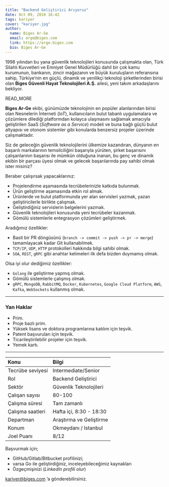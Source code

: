 ```yaml
---
title: "Backend Geliştirici Arıyoruz"
date: Oct 09, 2018 16:42
tags: kariyer
cover: "kariyer.jpg"
author:
  name: Biges Ar-Ge
  email: arge@biges.com
  link: https://arge.biges.com
  bio: Biges Ar-Ge
---
```


1998 yılından bu yana güvenlik teknolojileri konusunda çalışmakta olan, Türk
Silahlı Kuvvetleri ve Emniyet Genel Müdürlüğü dahil bir çok kamu kurumunun,
bankanın, zincir mağazanın ve büyük kuruluşların referansına sahip,
Türkiye’nin en güçlü, dinamik ve yenilikçi teknoloji şirketlerinden birisi
olan **Biges Güvenli Hayat Teknolojileri A.Ş.** ailesi, yeni takım arkadaşlarını
bekliyor.

READ_MORE

**Biges Ar-Ge** ekibi, günümüzde teknolojinin en popüler alanlarından birisi olan
Nesnelerin İnterneti (*IoT*), kullanıcıların bulut tabanlı uygulamalara ve
çözümlere dilediği platformdan kolayca ulaşmasını sağlamak amacıyla
geliştirilen SaaS (*Software as a Service*) modeli ve buna bağlı güçlü bulut
altyapısı ve otonom sistemler gibi konularda benzersiz projeler üzerinde
çalışmaktadır.

Siz de geleceğin güvenlik teknolojilerini ülkemize kazandıran, dünyanın en
başarılı markalarının temsilciliğini başarıyla yürüten, şirket başarısını
çalışanlarının başarısı ile mümkün olduğuna inanan, bu genç ve dinamik ekibin
bir parçası üyesi olmak ve gelecek başarılarında pay sahibi olmak ister
misiniz?

Beraber çalışırsak yapacaklarınız:

- Projelendirme aşamasında tecrübelerinizle katkıda bulunmak.
- Ürün geliştirme aşamasında etkin rol almak.
- Ürünlerde ve bulut platformunda yer alan servisleri yazmak, yazan
  geliştiricilerle birlikte çalışmak.
- Geliştirdiğiniz servislerin belgelerini yazmak.
- Güvenlik teknolojileri konusunda yeni tecrübeler kazanmak.
- Gömülü sistemlerle entegrasyon çözümleri geliştirmek.

Aradığımız özellikler:

- Basit bir PR döngüsünü (`branch -> commit -> push -> pr -> merge`)
  tamamlayacak kadar Git kullanabilmek.
- `TCP/IP`, `UDP`, `HTTP` protokolleri hakkında bilgi sahibi olmak.
- `SOA`, `REST`, `gRPC` gibi anahtar kelimeleri ilk defa bizden duymamış olmak.


Olsa iyi olur dediğimiz özellikler:

- `Golang` ile geliştirme yapmış olmak.
- Gömülü sistemlerle çalışmış olmak.
- `gRPC`, `MongoDB`, `RabbitMQ`, `Docker`, `Kubernetes`, `Google Cloud Platform`, `AWS`, `Kafka`, `WebSockets` kullanmış olmak.

---

### Yan Haklar

- Prim.
- Proje bazlı prim.
- Yüksek lisans ve doktora programlarına katılım için teşvik.
- Patent başvuruları için teşvik.
- Ticarileştirilebilir projeler için teşvik.
- Yemek kartı.

---

| Konu              | Bilgi                    |
|:------------------|:-------------------------|
| Tecrübe seviyesi  | Intermediate/Senior      |
| Rol               | Backend Geliştirici      |
| Sektör            | Güvenlik Teknolojileri   |
| Çalışan sayısı    | 80-100                   |
| Çalışma süresi    | Tam zamanlı              |
| Çalışma saatleri  | Hafta içi, 8:30 - 18:30  |
| Departman         | Araştırma ve Geliştirme  |
| Konum             | Okmeydanı / Istanbul     |
| Joel Puanı        | 8/12                     |

Başvurmak için;

- GitHub/Gitlab/Bitbucket profilinizi;
- varsa Go ile geliştirdiğiniz, inceleyebileceğimiz kaynakları
- Özgeçmişinizi (*LinkedIn profili olur*)

kariyer@biges.com ’a gönderebilirsiniz.